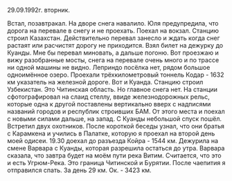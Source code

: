29.09.1992г. вторник.

Встал, позавтракал. На дворе снега навалило. Юля предупредила, что дорога на перевале в снегу и не проехать. 
 Поехал на вокзал. Станцию строил Казахстан. Действительно перевал занесло и ждать когда снег растаят или расчистят дорогу не приходится. Взял билет на дежурку до Куанды. Мне бы перевал миновать, а дальше погоню.
  Вот проезжаю и вижу разобранные мосты, снега на перевале очень много и по трассе ни одной машины не видно. Леприндо посёлка нет, рядом большое одноимённое озеро. Проехали трёхкилометровый тоннель Кодар - 1632 км указатель на железной дороге. Вот и Куанда. Станцию строил Узбекистан. Это Читинская область. Но главное снега нет. На станции сфотографировал на слаид стеллу, ввиде железнодорожных рельс, которые одна к другой поставлены вертикально вверх с надписями названий городов и республик строивших БАМ. От этого места и поехал с новыми силами дальше, на запад. С Куанды небольшой спуск пошёл.
 Встретил двух охотников. После короткой беседы узнал, что они братья с Карамкена и учились в Палатке, которую я проехал на второй день моей одисеи.
 19.30 доехал до разъезда Койра - 1544 км. Дежурила на смене Варвара с Куанды, которая разрешила остаться до утра. 
  Варвара сказала, что завтра будет на моём пути река Витим. Считается, что это и есть Угрюм-Река. Это граница Читинской и Бурятии. После чаепития я отправился спать. 
  За день 29 км. Ок. - 3423 км.
